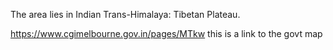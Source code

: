 
The area lies in  Indian Trans-Himalaya: Tibetan Plateau. 

https://www.cgimelbourne.gov.in/pages/MTkw this is a link to the govt map 